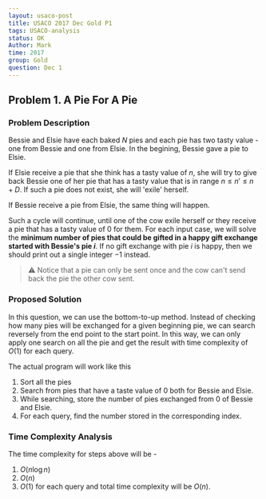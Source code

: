 ```yaml
---
layout: usaco-post
title: USACO 2017 Dec Gold P1
tags: USACO-analysis
status: OK
Author: Mark
time: 2017
group: Gold
question: Dec 1
---
```


## Problem 1. A Pie For A Pie

### Problem Description

Bessie and Elsie have each baked $N$ pies and each pie has two tasty value - one from Bessie and one from Elsie. In the begining, Bessie gave a pie to Elsie.

If Elsie receive a pie that she think has a tasty value of $n$, she will try to give back Bessie one of her pie that has a tasty value that is in range $n \leq n' \leq n + D$. If such a pie does not exist, she will 'exile' herself.

If Bessie receive a pie from Elsie, the same thing will happen.

Such a cycle will continue, until one of the cow exile herself or they receive a pie that has a tasty value of 0 for them. For each input case, we will solve the **minimum number of pies that could be gifted in a happy gift exchange started with Bessie's pie $i$**. If no gift exchange with pie $i$ is happy, then we should print out a single integer $-1$ instead.

> :warning: Notice that a pie can only be sent once and the cow can't send back the pie the other cow sent.

### Proposed Solution

In this question, we can use the bottom-to-up method. Instead of checking how many pies will be exchanged for a given beginning pie, we can search reversely from the end point to the start point. In this way, we can only apply one search on all the pie and get the result with time complexity of $O(1)$ for each query.

The actual program will work like this

1. Sort all the pies
2. Search from pies that have a taste value of 0 both for Bessie and Elsie.
3. While searching, store the number of pies exchanged from 0 of Bessie and Elsie.
4. For each query, find the number stored in the corresponding index.

### Time Complexity Analysis

The time complexity for steps above will be - 

1. $O(n\log{n})$
2. $O(n)$
3. $O(1)$ for each query and total time complexity will be $O(n)$.